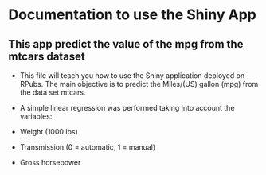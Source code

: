 # Documentation to use the Shiny App
## This app predict the value of the mpg from the mtcars dataset

- This file will teach you how to use the Shiny application deployed on RPubs. The main objective is to predict the Miles/(US) gallon (mpg) from the data set mtcars. 

- A simple linear regression was performed taking into account the variables: 

- Weight (1000 lbs)
- Transmission (0 = automatic, 1 = manual)
- Gross horsepower